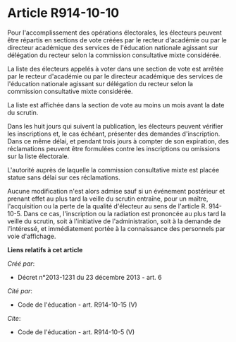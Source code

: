 # Article R914-10-10

Pour l'accomplissement des opérations électorales, les électeurs peuvent être répartis en sections de vote créées par le
recteur d'académie ou par le directeur académique des services de l'éducation nationale agissant sur délégation du recteur
selon la commission consultative mixte considérée. 

La liste des électeurs appelés à voter dans une section de vote est arrêtée par le recteur d'académie ou par le directeur
académique des services de l'éducation nationale agissant sur délégation du recteur selon la commission consultative mixte
considérée. 

La liste est affichée dans la section de vote au moins un mois avant la date du scrutin. 

Dans les huit jours qui suivent la publication, les électeurs peuvent vérifier les inscriptions et, le cas échéant, présenter
des demandes d'inscription. Dans ce même délai, et pendant trois jours à compter de son expiration, des réclamations peuvent
être formulées contre les inscriptions ou omissions sur la liste électorale. 

L'autorité auprès de laquelle la commission consultative mixte est placée statue sans délai sur ces réclamations. 

Aucune modification n'est alors admise sauf si un événement postérieur et prenant effet au plus tard la veille du scrutin
entraîne, pour un maître, l'acquisition ou la perte de la qualité d'électeur au sens de l'article R. 914-10-5. Dans ce cas,
l'inscription ou la radiation est prononcée au plus tard la veille du scrutin, soit à l'initiative de l'administration, soit
à la demande de l'intéressé, et immédiatement portée à la connaissance des personnels par voie d'affichage.

**Liens relatifs à cet article**

_Créé par_:

  - Décret n°2013-1231 du 23 décembre 2013 - art. 6

_Cité par_:

  - Code de l'éducation - art. R914-10-15 (V)

_Cite_:

  - Code de l'éducation - art. R914-10-5 (V)
